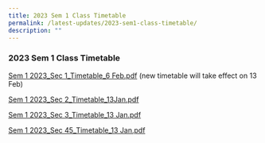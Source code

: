 ```yaml
---
title: 2023 Sem 1 Class Timetable
permalink: /latest-updates/2023-sem1-class-timetable/
description: ""
---
```

### 2023  Sem 1 Class Timetable


[Sem 1 2023\_Sec 1\_Timetable\_6 Feb.pdf](/files/Latest%20Updates/2023S1S1_6%20Feb.pdf)  (new timetable will take effect on 13 Feb)

[Sem 1 2023\_Sec 2\_Timetable\_13Jan.pdf](/files/Latest%20Updates/2023S1S2.pdf)

[Sem 1 2023\_Sec 3\_Timetable\_13 Jan.pdf](/files/Latest%20Updates/2023S1S3.pdf)

[Sem 1 2023\_Sec 45\_Timetable\_13 Jan.pdf](/files/Latest%20Updates/2023S1S45.pdf)